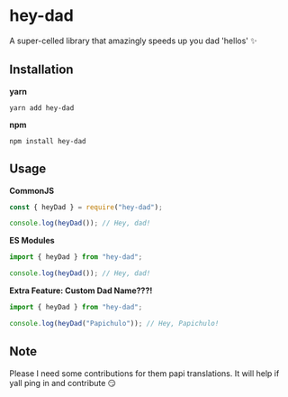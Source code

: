 # hey-dad
A super-celled library that amazingly speeds up you dad 'hellos' ✨


## Installation

**yarn**
```yarn
yarn add hey-dad
```
**npm**
```yarn
npm install hey-dad
```


## Usage

**CommonJS**
```js
const { heyDad } = require("hey-dad");

console.log(heyDad()); // Hey, dad!
```

**ES Modules**
```js
import { heyDad } from "hey-dad";

console.log(heyDad()); // Hey, dad!
```

**Extra Feature: Custom Dad Name???!**

```js
import { heyDad } from "hey-dad";

console.log(heyDad("Papichulo")); // Hey, Papichulo!
```


## Note 
Please I need some contributions for them papi translations. It will help if yall ping in and contribute 😏
